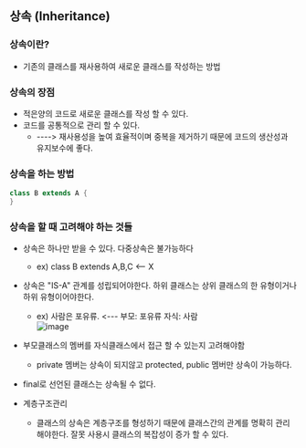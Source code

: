 ## 상속 (Inheritance)
### 상속이란?
- 기존의 클래스를 재사용하여 새로운 클래스를 작성하는 방법
### 상속의 장점
- 적은양의 코드로 새로운 클래스를 작성 할 수 있다.
- 코드를 공통적으로 관리 할  수 있다.
  - ----> 재사용성을 높여 효율적이며 중복을 제거하기 때문에 코드의 생산성과 유지보수에 좋다.
### 상속을 하는 방법
```java
class B extends A {
}
```
### 상속을 할 때 고려해야 하는 것들
- 상속은 하나만 받을 수 있다. 다중상속은 불가능하다
  - ex) class B extends A,B,C <-- X
- 상속은 "IS-A" 관계를 성립되어야한다. 하위 클래스는 상위 클래스의 한 유형이거나 하위 유형이어야한다.
  - ex) 사람은 포유류. <--- 부모: 포유류 자식: 사람
  <br> ![image](https://github.com/GukSense/Java-Study/assets/101082667/a352e356-c8b8-47c0-ab6d-f40f9ac000b2)

- 부모클래스의 멤버를 자식클래스에서 접근 할 수 있는지 고려해야함
  - private 멤버는 상속이 되지않고 protected, public 멤버만 상속이 가능하다.
- final로 선언된 클래스는 상속될 수 없다.
- 계층구조관리
  - 클래스의 상속은 계층구조를 형성하기 때문에 클래스간의 관계를 명확히 관리해야한다. 잘못 사용시 클래스의 복잡성이 증가 할 수 있다.
